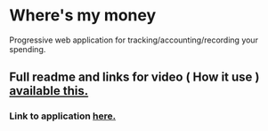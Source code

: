 # Where's my money

Progressive web application for tracking/accounting/recording your spending.

## Full readme and links for video ( How it use ) [available this.](https://litichevskiy.github.io/where-is-my-money-readme/)
### Link to application [here.](https://where-is-my-money-seven.vercel.app/)